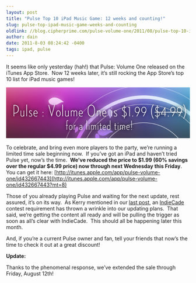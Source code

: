 ```yaml
---
layout: post
title: "Pulse Top 10 iPad Music Game: 12 weeks and counting!"
slug: pulse-top-ipad-music-game-weeks-and-counting
oldlink: //blog.cipherprime.com/pulse-volume-one/2011/08/pulse-top-10-ipad-music-game-12-weeks-and-counting
author: dain
date: 2011-8-03 08:24:42 -0400
tags: ipad, pulse
---
```


It seems like only yesterday (hah!) that Pulse: Volume One released on the iTunes App Store.  Now 12 weeks later, it’s still rocking the App Store’s top 10 list for iPad music games!

[![](/img/blog/pulse_199_sale.png "pulse_199_sale")](http://itunes.apple.com/app/pulse-volume-one/id432667443)

To celebrate, and bring even more players to the party, we’re running a limited time sale beginning now.  If you’ve got an iPad and haven’t tried Pulse yet, now’s the time.  **We’ve reduced the price to $1.99 (60% savings over the regular $4.99 price) now through next Wednesday this Friday**.  You can get it here: [http://itunes.apple.com/app/pulse-volume-one/id432667443](http://itunes.apple.com/app/pulse-volume-one/id432667443?mt=8)

Those of you already playing Pulse and waiting for the next update, rest assured, it’s on its way.  As Kerry mentioned in our [last post](http://www.cipherprime.com/2011/07/patience-is-a-virtue/), an [IndieCade](http://www.indiecade.com) contest requirement has thrown a wrinkle into our updating plans.  That said, we’re getting the content all ready and will be pulling the trigger as soon as all’s clear with IndieCade.  This should all be happening later this month.

And, if you’re a current Pulse owner and fan, tell your friends that now’s the time to check it out at a great discount!

**Update:**

Thanks to the phenomenal response, we’ve extended the sale through Friday, August 12th!
